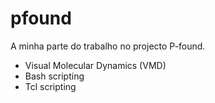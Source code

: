 # pfound

A minha parte do trabalho no projecto P-found.

* Visual Molecular Dynamics (VMD)
* Bash scripting
* Tcl scripting
